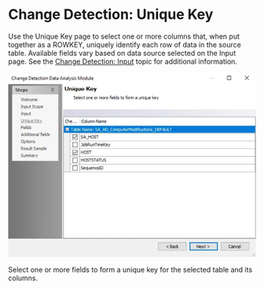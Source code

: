 # Change Detection: Unique Key

Use the Unique Key page to select one or more columns that, when put together as a ROWKEY, uniquely
identify each row of data in the source table. Available fields vary based on data source selected
on the Input page. See the [Change Detection: Input](input.md) topic for additional information.

![Change Detection Data Analysis Module wizard Unique Key page](../../../../../../static/img/product_docs/accessanalyzer/enterpriseauditor/admin/analysis/changedetection/uniquekey.webp)

Select one or more fields to form a unique key for the selected table and its columns.
